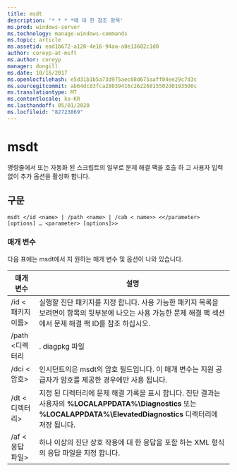 ```yaml
---
title: msdt
description: '* * * *에 대 한 참조 항목'
ms.prod: windows-server
ms.technology: manage-windows-commands
ms.topic: article
ms.assetid: ead1b672-a120-4e16-94aa-a8e13602c1d0
author: coreyp-at-msft
ms.author: coreyp
manager: dongill
ms.date: 10/16/2017
ms.openlocfilehash: e5d31b1b5a73d975aec08d675aaff04ee29c7d3c
ms.sourcegitcommit: ab64dc83fca28039416c26226815502d0193500c
ms.translationtype: MT
ms.contentlocale: ko-KR
ms.lasthandoff: 05/01/2020
ms.locfileid: "82723869"
---
```

# <a name="msdt"></a>msdt



명령줄에서 또는 자동화 된 스크립트의 일부로 문제 해결 팩을 호출 하 고 사용자 입력 없이 추가 옵션을 활성화 합니다.

## <a name="syntax"></a>구문

```
msdt </id <name> | /path <name> | /cab < name>> <</parameter> [options] … <parameter> [options]>>
```

### <a name="parameters"></a>매개 변수

다음 표에는 msdt에서 지 원하는 매개 변수 및 옵션이 나와 있습니다.


|      매개 변수      |                                                                                            설명                                                                                             |
|---------------------|----------------------------------------------------------------------------------------------------------------------------------------------------------------------------------------------------|
| /id \<패키지 이름> |        실행할 진단 패키지를 지정 합니다. 사용 가능한 패키지 목록을 보려면이 항목의 뒷부분에 나오는 사용 가능한 문제 해결 팩 섹션에서 문제 해결 팩 ID를 참조 하십시오.         |
|  /path \<디렉터리  |                                                                                           . diagpkg 파일                                                                                            |
|   /dci \<암호>   |                                        인시던트의은 msdt의 암호 필드입니다. 이 매개 변수는 지원 공급자가 암호를 제공한 경우에만 사용 됩니다.                                         |
|  /dt \<디렉터리>   | 지정 된 디렉터리에 문제 해결 기록을 표시 합니다. 진단 결과는 사용자의 **%LOCALAPPDATA%\Diagnostics** 또는 **%LOCALAPPDATA%\ElevatedDiagnostics** 디렉터리에 저장 됩니다. |
| /af \<응답 파일>  |                                               하나 이상의 진단 상호 작용에 대 한 응답을 포함 하는 XML 형식의 응답 파일을 지정 합니다.                                               |

